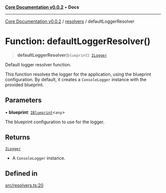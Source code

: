 [**Core Documentation v0.0.2**](../../README.md) • **Docs**

***

[Core Documentation v0.0.2](../../modules.md) / [resolvers](../README.md) / defaultLoggerResolver

# Function: defaultLoggerResolver()

> **defaultLoggerResolver**(`blueprint`): [`ILogger`](../../definitions/interfaces/ILogger.md)

Default logger resolver function.

This function resolves the logger for the application, using the blueprint configuration.
By default, it creates a `ConsoleLogger` instance with the provided blueprint.

## Parameters

• **blueprint**: [`IBlueprint`](../../definitions/type-aliases/IBlueprint.md)\<`any`\>

The blueprint configuration to use for the logger.

## Returns

[`ILogger`](../../definitions/interfaces/ILogger.md)

- A `ConsoleLogger` instance.

## Defined in

[src/resolvers.ts:20](https://github.com/stonemjs/core/blob/dd7eaec566465ef84c36b87b824f8ea9ab76e8fa/src/resolvers.ts#L20)
